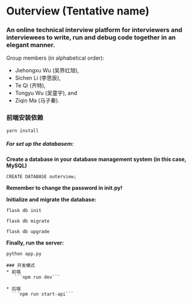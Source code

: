 # Outerview (Tentative name)
### An online technical interview platform for interviewers and interviewees to write, run and debug code together in an elegant manner.

Group members (in alphabetical order): 
+ Jiehongxu Wu (吴界红旭), 
+ Sichen Li (李思辰), 
+ Te Qi (齐特), 
+ Tongyu Wu (吴童宇), and 
+ Ziqin Ma (马子秦). 



### 前端安装依赖

```yarn install ```

##### For set up the databasem:

**Create a database in your database management system (in this case, MySQL)**
```
CREATE DATABASE outerview;
```
**Remember to change the password in __init__.py!**

**Initialize and migrate the database:** 
```shell
flask db init
```
```shell
flask db migrate
```
```shell
flask db upgrade
```
**Finally, run the server:** 
```shell
python app.py

### 开发模式
* 前端
   ```npm run dev```

* 后端
  ```npm run start-api```
